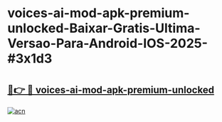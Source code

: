 # voices-ai-mod-apk-premium-unlocked-Baixar-Gratis-Ultima-Versao-Para-Android-IOS-2025-#3x1d3

# <h2><a href="https://ainizakaria.my?title=voices-ai-mod-apk-premium-unlocked&ref=25M">🔗👉 🔴 voices-ai-mod-apk-premium-unlocked</a></h2>

[![acn](https://github.com/user-attachments/assets/0f9c940e-d8b0-45ae-aac7-cd30a18b3e1c)](https://ainizakaria.my?title=voices-ai-mod-apk-premium-unlocked&ref=25M)

